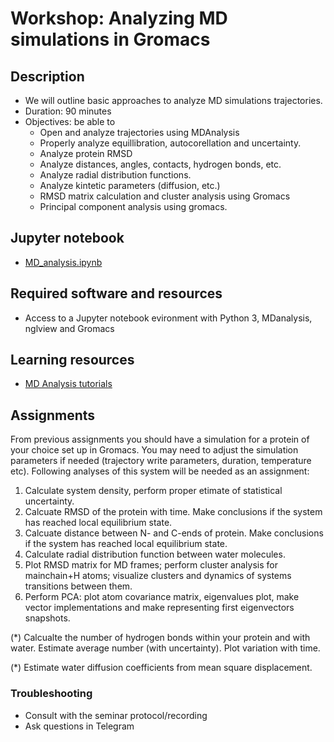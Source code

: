 # Workshop: Analyzing MD simulations in Gromacs

## Description
- We will outline basic approaches to analyze MD simulations trajectories.
- Duration: 90 minutes
- Objectives: be able to 
    - Open and analyze trajectories using MDAnalysis
    - Properly analyze equillibration, autocorellation and uncertainty.
    - Analyze protein RMSD
    - Analyze distances, angles, contacts, hydrogen bonds, etc.
    - Analyze radial distribution functions.
    - Analyze kintetic parameters (diffusion, etc.)
    - RMSD matrix calculation and cluster analysis using Gromacs
    - Principal component analysis using gromacs.


## Jupyter notebook
- [MD_analysis.ipynb](MD_analysis.ipynb)

## Required software and resources
- Access to a Jupyter notebook evironment with Python 3, MDanalysis, nglview and Gromacs

## Learning resources
- [MD Analysis tutorials](https://www.mdanalysis.org/MDAnalysisTutorial/) 


## Assignments

From previous assignments you should have a simulation for a protein of your choice set up in Gromacs. You may need to adjust the simulation parameters if needed (trajectory write parameters, duration, temperature etc).
Following analyses of this system will be needed as an assignment:

1. Calculate system density, perform proper etimate of statistical uncertainty.
2. Calcuate RMSD of the protein with time. Make conclusions if the system has reached local equilibrium state.
3. Calcuate distance between N- and C-ends of protein. Make conclusions if the system has reached local equilibrium state.  
4. Calculate radial distribution function between water molecules.
5. Plot RMSD matrix for MD frames; perform cluster analysis for mainchain+H atoms; visualize clusters and dynamics of systems transitions between them.
6. Perform PCA: plot atom covariance matrix, eigenvalues plot, make vector implementations and make representing first eigenvectors snapshots.

(*) Calcualte the number of hydrogen bonds within your protein and with water. Estimate average number (with uncertainty). Plot variation with time.

(*) Estimate water diffusion coefficients from mean square displacement.


### Troubleshooting
- Consult with the seminar protocol/recording
- Ask questions in Telegram
